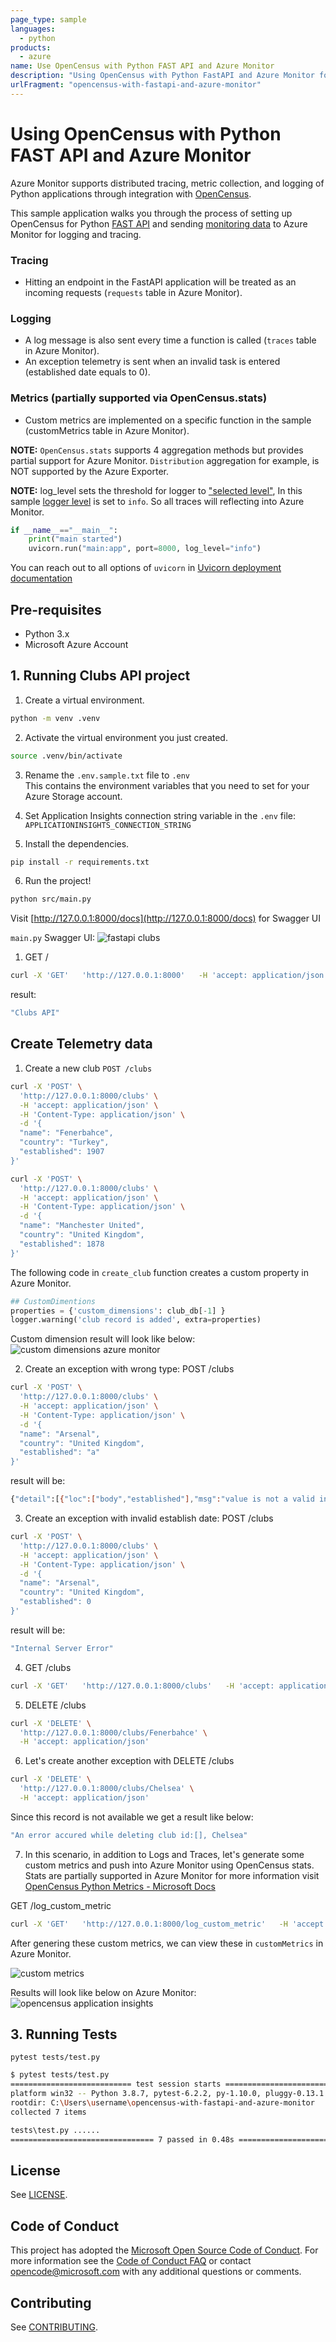 ```yaml
---
page_type: sample
languages:
  - python
products:
  - azure
name: Use OpenCensus with Python FAST API and Azure Monitor 
description: "Using OpenCensus with Python FastAPI and Azure Monitor for logging and tracing"
urlFragment: "opencensus-with-fastapi-and-azure-monitor"
---
```



# Using OpenCensus with Python FAST API and Azure Monitor

Azure Monitor supports distributed tracing, metric collection, and logging of Python applications through integration with [OpenCensus](https://docs.microsoft.com/en-US/azure/azure-monitor/app/opencensus-python).

This sample application walks you through the process of setting up OpenCensus for Python [FAST API](https://fastapi.tiangolo.com/tutorial) and sending [monitoring data](https://docs.microsoft.com/en-us/azure/azure-monitor/app/opencensus-python#telemetry-type-mappings) to Azure Monitor for logging and tracing.

### Tracing

* Hitting an endpoint in the FastAPI application will be treated as an incoming requests (`requests` table in Azure Monitor).

### Logging

* A log message is also sent every time a function is called (`traces` table in Azure Monitor).
* An exception telemetry is sent when an invalid task is entered (established date equals to 0).

### Metrics (partially supported via OpenCensus.stats)

* Custom metrics are implemented on a specific function in the sample (customMetrics table in Azure Monitor).

**NOTE:**
`OpenCensus.stats` supports 4 aggregation methods but provides partial support for Azure Monitor. `Distribution` aggregation for example, is NOT supported by the Azure Exporter.

**NOTE:** log_level sets the threshold for logger to ["selected level"](https://docs.python.org/3/library/logging.html#logging.Logger.setLevel), In this sample [logger level](https://docs.python.org/3/library/logging.html#logging.Logger.setLevel) is set to `info`. So all traces will reflecting into Azure Monitor.

```python
if __name__=="__main__":
    print("main started")
    uvicorn.run("main:app", port=8000, log_level="info")
```

You can reach out to all options of `uvicorn` in [Uvicorn deployment documentation](https://www.uvicorn.org/deployment/#running-from-the-command-line)

## Pre-requisites

* Python 3.x
* Microsoft Azure Account

## 1. Running Clubs API project

1. Create a virtual environment.  

```bash
python -m venv .venv
```

2. Activate the virtual environment you just created.

```bash
source .venv/bin/activate
```

3. Rename the `.env.sample.txt` file to `.env`  
This contains the environment variables that you need to set for your Azure Storage account.

4. Set Application Insights connection string variable in the `.env` file:  
`APPLICATIONINSIGHTS_CONNECTION_STRING`

5. Install the dependencies.

```bash
pip install -r requirements.txt
```

6. Run the project!

```bash
python src/main.py
```

Visit [http://127.0.0.1:8000/docs](http://127.0.0.1:8000/docs) for Swagger UI

`main.py` Swagger UI:
![fastapi clubs](images/fastapi_clubs.png)

1. GET /

```bash
curl -X 'GET'   'http://127.0.0.1:8000'   -H 'accept: application/json'   -H 'Content-Type: application/json'
```

result:

```bash
"Clubs API"
```

## Create Telemetry data

1. Create a new club `POST /clubs`

```bash
curl -X 'POST' \
  'http://127.0.0.1:8000/clubs' \
  -H 'accept: application/json' \
  -H 'Content-Type: application/json' \
  -d '{
  "name": "Fenerbahce",
  "country": "Turkey",
  "established": 1907
}'
```

```bash
curl -X 'POST' \
  'http://127.0.0.1:8000/clubs' \
  -H 'accept: application/json' \
  -H 'Content-Type: application/json' \
  -d '{
  "name": "Manchester United",
  "country": "United Kingdom",
  "established": 1878
}'
```

The following code in `create_club` function creates a custom property in Azure Monitor.

```python
## CustomDimentions
properties = {'custom_dimensions': club_db[-1] }
logger.warning('club record is added', extra=properties)
```

Custom dimension result will look like below:
![custom dimensions azure monitor](images/custom_properties.png)

2. Create an exception with wrong type:
POST /clubs

```bash
curl -X 'POST' \
  'http://127.0.0.1:8000/clubs' \
  -H 'accept: application/json' \
  -H 'Content-Type: application/json' \
  -d '{
  "name": "Arsenal",
  "country": "United Kingdom",
  "established": "a"
}'
```

result will be:

```bash
{"detail":[{"loc":["body","established"],"msg":"value is not a valid integer","type":"type_error.integer"}]}
```

3. Create an exception with invalid establish date:
POST /clubs

```bash
curl -X 'POST' \
  'http://127.0.0.1:8000/clubs' \
  -H 'accept: application/json' \
  -H 'Content-Type: application/json' \
  -d '{
  "name": "Arsenal",
  "country": "United Kingdom",
  "established": 0
}'
```

result will be:

```bash
"Internal Server Error"
```

4. GET /clubs

```bash
curl -X 'GET'   'http://127.0.0.1:8000/clubs'   -H 'accept: application/json'   -H 'Content-Type: application/json'
```

5. DELETE /clubs

```bash
curl -X 'DELETE' \
  'http://127.0.0.1:8000/clubs/Fenerbahce' \
  -H 'accept: application/json'
```

6. Let's create another exception with DELETE /clubs

```bash
curl -X 'DELETE' \
  'http://127.0.0.1:8000/clubs/Chelsea' \
  -H 'accept: application/json'
```

Since this record is not available we get a result like below:

```bash
"An error accured while deleting club id:[], Chelsea"
```

7. In this scenario, in addition to Logs and Traces, let's generate some custom metrics and push into Azure Monitor using OpenCensus stats. Stats are partially supported in Azure Monitor for more information visit [OpenCensus Python Metrics - Microsoft Docs](https://docs.microsoft.com/en-US/azure/azure-monitor/app/opencensus-python#metrics)

GET /log_custom_metric

```bash
curl -X 'GET'   'http://127.0.0.1:8000/log_custom_metric'   -H 'accept: application/json'   -H 'Content-Type: application/json'
```

After genering these custom metrics, we can view these in `customMetrics` in Azure Monitor.

![custom metrics](images/custom_metrics.png)

Results will look like below on Azure Monitor:
![opencensus application insights](images/opencensus_application_insights.png)

## 3. Running Tests

`pytest tests/test.py`

```bash
$ pytest tests/test.py
=========================== test session starts =================================
platform win32 -- Python 3.8.7, pytest-6.2.2, py-1.10.0, pluggy-0.13.1
rootdir: C:\Users\username\opencensus-with-fastapi-and-azure-monitor
collected 7 items

tests\test.py ......                                                       [100%]
================================ 7 passed in 0.48s ===============================
```

## License

See [LICENSE](LICENSE).

## Code of Conduct

This project has adopted the [Microsoft Open Source Code of Conduct](https://opensource.microsoft.com/codeofconduct/). For more information see the [Code of Conduct FAQ](https://opensource.microsoft.com/codeofconduct/faq/) or contact [opencode@microsoft.com](mailto:opencode@microsoft.com) with any additional questions or comments.

## Contributing

See [CONTRIBUTING](CONTRIBUTING).
